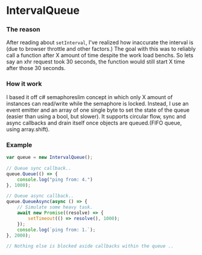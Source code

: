 # IntervalQueue

### The reason
After reading about ```setInterval```, I've realized how inaccurate the interval is (due to browser throttle and other factors.) The goal with this was to reliably call a function after X amount of time despite the work load benchs. So lets say an xhr request took 30 seconds, the function would still start X time after those 30 seconds.

### How it work
I based it off c# semaphoreslim concept in which only X amount of instances can read/write while the semaphore is locked. Instead, I use an event emitter and an array of one single byte to set the state of the queue (easier than using a bool, but slower). It supports circular flow, sync and async callbacks and drain itself once objects are queued.(FIFO queue, using array.shift).

### Example
```javascript
var queue = new IntervalQueue();

// Queue sync callback..
queue.Queue(() => {
    console.log("ping from: 4.")
}, 1000);

// Queue async callback..
queue.QueueAsync(async () => {
    // Simulate some heavy task.
    await new Promise((resolve) => {
        setTimeout(() => resolve(), 1000);
    });
    console.log(`ping from: 1.`);
}, 2000);

// Nothing else is blocked aside callbacks within the queue ..
```
